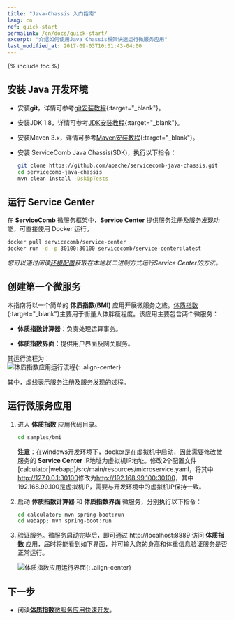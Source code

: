 ```yaml
---
title: "Java-Chassis 入门指南"
lang: cn
ref: quick-start
permalink: /cn/docs/quick-start/
excerpt: "介绍如何使用Java Chassis框架快速运行微服务应用"
last_modified_at: 2017-09-03T10:01:43-04:00
---
```


{% include toc %}
## 安装 Java 开发环境

* 安装**git**，详情可参考[git安装教程](https://git-scm.com/book/zh/v2/%E8%B5%B7%E6%AD%A5-%E5%AE%89%E8%A3%85-Git){:target="_blank"}。

* 安装JDK 1.8，详情可参考[JDK安装教程](https://docs.oracle.com/javase/8/docs/technotes/guides/install/install_overview.html){:target="_blank"}。

* 安装Maven 3.x，详情可参考[Maven安装教程](https://maven.apache.org/install.html){:target="_blank"}。

* 安装 ServiceComb Java Chassis(SDK)，执行以下指令：

   ```bash
   git clone https://github.com/apache/servicecomb-java-chassis.git
   cd servicecomb-java-chassis
   mvn clean install -DskipTests
   ```

## 运行 Service Center
在 **ServiceComb** 微服务框架中，**Service Center** 提供服务注册及服务发现功能，可直接使用 Docker 运行。 
```bash
docker pull servicecomb/service-center
docker run -d -p 30100:30100 servicecomb/service-center:latest
```
*您可以通过阅读[环境配置](/cn/users/setup-environment/#运行service-center)获取在本地以二进制方式运行Service Center的方法。*

## 创建第一个微服务
本指南将以一个简单的 **体质指数(BMI)** 应用开展微服务之旅。[体质指数](https://baike.baidu.com/item/BMI%E6%8C%87%E6%95%B0){:target="_blank"}主要用于衡量人体胖瘦程度。该应用主要包含两个微服务：

* **体质指数计算器**：负责处理运算事务。

* **体质指数界面**：提供用户界面及网关服务。

其运行流程为：  
![体质指数应用运行流程](/assets/images/quick-start-sample-workflow.png){: .align-center}

其中，虚线表示服务注册及服务发现的过程。

## 运行微服务应用

1. 进入 **体质指数** 应用代码目录。

   ```bash
   cd samples/bmi
   ```
   **注意**：在windows开发环境下，docker是在虚拟机中启动，因此需要修改微服务的 **Service Center** IP地址为虚拟机IP地址。修改2个配置文件[calculator\|webapp]/src/main/resources/microservice.yaml，将其中<a>http://127.0.0.1:30100</a>修改为<a>http://192.168.99.100:30100</a>，其中192.168.99.100是虚拟机IP，需要与开发环境中的虚拟机IP保持一致。

2. 启动 **体质指数计算器** 和 **体质指数界面** 微服务，分别执行以下指令：

   ```bash
   cd calculator; mvn spring-boot:run
   cd webapp; mvn spring-boot:run
   ```

3. 验证服务。微服务启动完毕后，即可通过 <a>http://localhost:8889</a> 访问 **体质指数** 应用，届时将能看到如下界面，并可输入您的身高和体重信息验证服务是否正常运行。

   ![体质指数应用运行界面](/assets/images/bmi-interface.png){: .align-center}

## 下一步

* 阅读[**体质指数**微服务应用快速开发](/cn/docs/quick-start-bmi/)。
